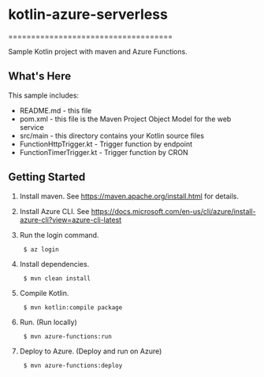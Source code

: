 # kotlin-azure-serverless
====================================

Sample Kotlin project with maven and Azure Functions.

What's Here
-----------

This sample includes:

* README.md - this file
* pom.xml - this file is the Maven Project Object Model for the web service
* src/main - this directory contains your Kotlin source files
* FunctionHttpTrigger.kt - Trigger function by endpoint 
* FunctionTimerTrigger.kt - Trigger function by CRON


Getting Started
---------------

1. Install maven.  See https://maven.apache.org/install.html for details.

2. Install Azure CLI. See https://docs.microsoft.com/en-us/cli/azure/install-azure-cli?view=azure-cli-latest

3. Run the login command.

        $ az login

4. Install dependencies.

        $ mvn clean install

5. Compile Kotlin.

        $ mvn kotlin:compile package

6. Run. (Run locally)
        
        $ mvn azure-functions:run

7. Deploy to Azure. (Deploy and run on Azure)

        $ mvn azure-functions:deploy
